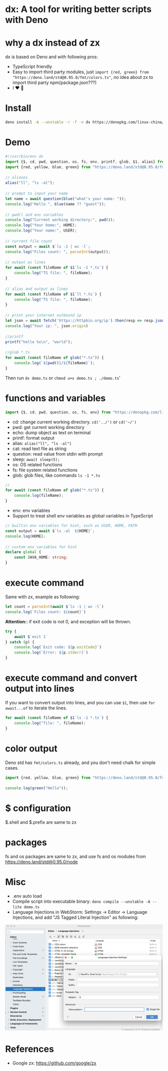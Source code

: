 dx: A tool for writing better scripts with Deno
==========================================

# why a dx instead of zx

dx is based on Deno and with following pros:

* TypeScript friendly
* Easy to import third party modules, just `import {red, green} from "https://deno.land/std@0.95.0/fmt/colors.ts"`, no idea about zx to import third party npm(package.json???)
* I ❤️ 🦕

# Install

```bash
deno install -A --unstable -r -f -n dx https://denopkg.com/linux-china/dx/cli.ts
```

# Demo

```typescript
#!/usr/bin/env dx
import {$, cd, pwd, question, os, fs, env, printf, glob, $1, alias} from "./mod.ts";
import {red, yellow, blue, green} from "https://deno.land/std@0.95.0/fmt/colors.ts";

// aliases
alias("ll", "ls -al");

// prompt to input your name
let name = await question(blue("what's your name: "));
console.log("Hello ", blue(name ?? "guest"));

// pwd() and env variables
console.log("Current working directory:", pwd());
console.log("Your home:", HOME);
console.log("Your name:", USER);

// current file count
const output = await $`ls -1 | wc -l`;
console.log("Files count: ", parseInt(output));

// output as lines
for await (const fileName of $1`ls -1 *.ts`) {
    console.log("TS file: ", fileName);
}

// alias and output as lines
for await (const fileName of $1`ll *.ts`) {
    console.log("TS file: ", fileName);
}

// print your internet outbound ip
let json = await fetch('https://httpbin.org/ip').then(resp => resp.json());
console.log("Your ip: ", json.origin)

//printf
printf("hello %s\n", "world");

//glob *.ts
for await (const fileName of glob("*.ts")) {
    console.log(`${pwd()}/${fileName}`);
}
```

Then run `dx demo.ts` or `chmod u+x demo.ts ; ./demo.ts`'

# functions and variables

```typescript
import {$, cd, pwd, question, os, fs, env} from "https://denopkg.com/linux-china/dx/mod.ts";
```

* cd: change current working directory. `cd('../')` or `cd('~/')`
* pwd: get current working directory
* echo:  dump object as text on terminal
* printf:  format output
* alias: `alias("ll", "ls -al")`  
* cat:  read text file as string
* question: read value from stdin with prompt
* sleep: `await sleep(5);`
* os: OS related functions
* fs: file system related functions
* glob:  glob files, like commands `ls -1 *.ts`

```typescript
// 
for await (const fileName of glob("*.ts")) {
    console.log(fileName);
}
```

* env: env variables
* Support to treat shell env variables as global variables in TypeScript

```typescript
// builtin env variables for hint, such as USER, HOME, PATH
const output = await $`ls -al  ${HOME}`;
console.log(HOME);

// custom env variables for hint
declare global {
    const JAVA_HOME: string;
}
```

# execute command

Same with zx, example as following:

```typescript
let count = parseInt(await $`ls -1 | wc -l`)
console.log(`Files count: ${count}`)
```

**Attention:**: if exit code is not 0, and exception will be thrown.

```typescript
try {
    await $`exit 1`
} catch (p) {
    console.log(`Exit code: ${p.exitCode}`)
    console.log(`Error: ${p.stderr}`)
}
```

# execute command and convert output into lines

If you want to convert output into lines, and you can use `$1`, then use `for await...of` to iterate the lines.

```typescript
for await (const fileName of $1`ls -1 *.ts`) {
    console.log("file: ", fileName);
}
```

# color output

Deno std has `fmt/colors.ts` already, and you don't need chalk for simple cases.

```typescript
import {red, yellow, blue, green} from "https://deno.land/std@0.95.0/fmt/colors.ts";

console.log(green("Hello"));
```

# $ configuration

$.shell and $.prefix are same to zx

# packages

fs and os packages are same to zx, and use fs and os modules from https://deno.land/std@0.95.0/node

# Misc

* .env auto load
* Compile script into executable binary: `deno compile --unstable -A --lite demo.ts`
* Language Injections in WebStorm:  Settings -> Editor -> Language Injections, and add "JS Tagged Literal Injection" as following:

![Language Injections in WebStorm](./docs/webstorm-dx-settings.png)

# References

* Google zx: https://github.com/google/zx

